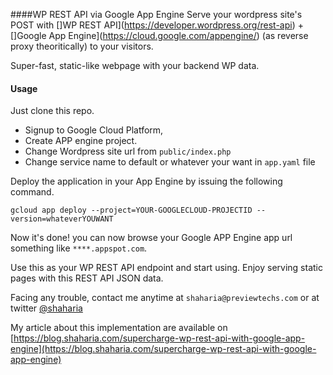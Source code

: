 ####WP REST API via Google App Engine
Serve your wordpress site's POST with []WP REST API](https://developer.wordpress.org/rest-api) + []Google App Engine](https://cloud.google.com/appengine/) (as reverse proxy theoritically) to your visitors.

Super-fast, static-like webpage with your backend WP data.

#### Usage
Just clone this repo. 

- Signup to Google Cloud Platform,  
- Create APP engine project.
- Change Wordpress site url from `public/index.php`
- Change service name to default or whatever your want in `app.yaml` file

Deploy the application in your App Engine by issuing the following command.

`gcloud app deploy --project=YOUR-GOOGLECLOUD-PROJECTID --version=whateverYOUWANT`

Now it's done! you can now browse your Google APP Engine app url something like `****.appspot.com`.

Use this as your WP REST API endpoint and start using. Enjoy serving static pages
with this REST API JSON data.

Facing any trouble, contact me anytime at `shaharia@previewtechs.com` or at twitter [@shaharia](https://twitter.com/shaharia)

My article about this implementation are available on [https://blog.shaharia.com/supercharge-wp-rest-api-with-google-app-engine](https://blog.shaharia.com/supercharge-wp-rest-api-with-google-app-engine) 